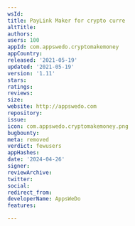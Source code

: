 ```yaml
---
wsId: 
title: PayLink Maker for crypto curre
altTitle: 
authors: 
users: 100
appId: com.appswedo.cryptomakemoney
appCountry: 
released: '2021-05-19'
updated: '2021-05-19'
version: '1.11'
stars: 
ratings: 
reviews: 
size: 
website: http://appswedo.com
repository: 
issue: 
icon: com.appswedo.cryptomakemoney.png
bugbounty: 
meta: removed
verdict: fewusers
appHashes: 
date: '2024-04-26'
signer: 
reviewArchive: 
twitter: 
social: 
redirect_from: 
developerName: AppsWeDo
features: 

---
```


